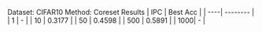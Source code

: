 Dataset: CIFAR10
Method: Coreset
Results
| IPC | Best Acc |
| ----| -------- |
| 1   |    -     |
| 10  | 0.3177   |
| 50  | 0.4598   |
| 500 | 0.5891   |
| 1000|    -     |